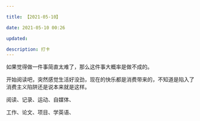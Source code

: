 ```yaml
---

title: 【2021-05-10】

date: 2021-05-10 00:26

updated: 

description: 打卡
---
```


如果觉得做一件事简直太难了，那么这件事大概率是做不成的。

开始阅读吧，突然感觉生活好没劲，现在的快乐都是消费带来的，不知道是陷入了消费主义陷阱还是说本来就是这样。

阅读、记录、运动、自媒体、

工作、论文、项目、学英语、
